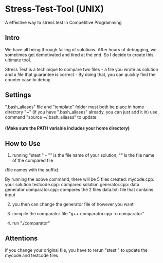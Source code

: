 # Stress-Test-Tool (UNIX)
A effective way to stress test in Competitive Programming

## Intro
We have all being through failing of solutions. After hours of debugging, we sometimes get demotivated and tired at the end. So I decide to create this ultimate tool.

Stress Test is a techinique to compare two files - a file you wrote as solution and a file that guarantee is correct - 
By doing that, you can quickly find the counter case to debug

## Settings 
".bash_aliases" file and "template" folder must both be place in home directory "~" (if you have ".bash_aliases" already, you can just add it in)
use command "source ~/.bash_aliases" to update

#### (Make sure the PATH variable includes your home directory)

## How to Use
1. running "stest <yourFile> <testFile>" - "<yourFile>" is the file name of your solution, "<testFile>" is the file name of the compared file 

(file names with the suffix) 

By running the aobve command, there will be 5 files created:
mycode.cpp: your solution 
testcode.cpp: compared solution 
generator.cpp: data generator
comparator.cpp: compares the 2 files
data.txt: file that contains input 

2. you then can change the generator file of however you want

3. compile the comparator file "g++ comparator.cpp -o comparator" 

4. run "./comparator"

## Attentions
if you change your original file, you have to rerun "stest <yourFile> <testFile>" to update the mycode and testcode files
